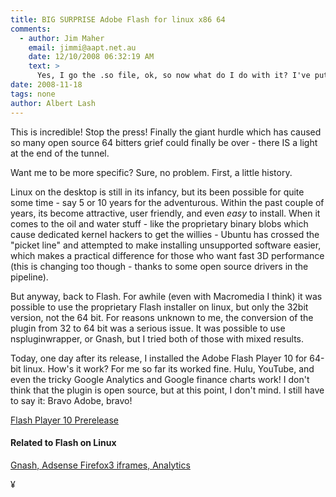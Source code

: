 ```yaml
---
title: BIG SURPRISE Adobe Flash for linux x86 64
comments:
  - author: Jim Maher
    email: jimmi@aapt.net.au
    date: 12/10/2008 06:32:19 AM
    text: >
      Yes, I go the .so file, ok, so now what do I do with it? I've put it in quite a few directories, and it does nothing.<br/><br/>Jim
date: 2008-11-18
tags: none
author: Albert Lash
---
```

This is incredible! Stop the press! Finally the giant hurdle which has caused so many open source 64 bitters grief could finally be over - there IS a light at the end of the tunnel.

Want me to be more specific? Sure, no problem. First, a little history.

Linux on the desktop is still in its infancy, but its been possible for quite some time - say 5 or 10 years for the adventurous. Within the past couple of years, its become attractive, user friendly, and even <em>easy</em> to install. When it comes to the oil and water stuff - like the proprietary binary blobs which cause dedicated kernel hackers to get the willies - Ubuntu has crossed the "picket line" and attempted to make installing unsupported software easier, which makes a practical difference for those who want fast 3D performance (this is changing too though - thanks to some open source drivers in the pipeline).

But anyway, back to Flash. For awhile (even with Macromedia I think) it was possible to use the proprietary Flash installer on linux, but only the 32bit version, not the 64 bit. For reasons unknown to me, the conversion of the plugin from 32 to 64 bit was a serious issue. It was possible to use nspluginwrapper, or Gnash, but I tried both of those with mixed results.

Today, one day after its release, I installed the Adobe Flash Player 10 for 64-bit linux. How's it work? For me so far its worked fine. Hulu, YouTube, and even the tricky Google Analytics and Google finance charts work! I don't think that the plugin is open source, but at this point, I don't mind. I still have to say it: Bravo Adobe, bravo!

<a href="http://labs.adobe.com/downloads/flashplayer10.html">Flash Player 10 Prerelease</a>
<h4>Related to Flash on Linux</h4>

<a href="http://www.docunext.com/blog/2008/05/13/gnash-adsense-iframes-and-analytics/">Gnash, Adsense Firefox3 iframes, Analytics</a>

¥

